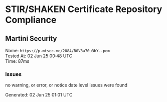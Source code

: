 # STIR/SHAKEN Certificate Repository Compliance

## Martini Security

Name: `https://p.mtsec.me/2884/B0V8a70u3bY-.pem`\
Tested At: 02 Jun 25 00:48 UTC\
Time: 87ms

### Issues

no warning, or error, or notice date level issues were found

Generated: 02 Jun 25 01:01 UTC